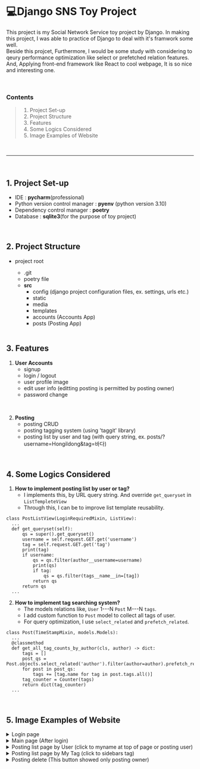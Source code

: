 # 💻**Django SNS Toy Project**

This project is my Social Network Service toy project by Django.
In making this project, I was able to practice of Django to deal with it's framwork some well.<br>
Beside this projcet, Furthermore, I would be some study with considering to qeury performance optimization like select or prefetched relation features.<br>
And, Applying front-end framework like React to cool webpage, It is so nice and interesting one.<br>

<br>

### Contents
> 1. Project Set-up
> 2. Project Structure
> 3. Features
> 4. Some Logics Considered
> 5. Image Examples of Website

<br>

---

<br>

## 1. Project Set-up
- IDE : **pycharm**(professional)
- Python version control manager : **pyenv** (python version 3.10)
- Dependency control manager : **poetry**
- Database : **sqlite3**(for the purpose of toy project)

<br>

## 2. Project Structure
- project root
  - .git
  - poetry file
  - **src**
      - config (django project configuration files, ex. settings, urls etc.)
      - static
      - media
      - templates
      - accounts (Accounts App)
      - posts (Posting App)

  <br>

## 3. Features

1. **User Accounts**
    - signup
    - login / logout
    - user profile image
    - edit user info  (editting posting is permitted by posting owner)
    - password change

<br>

2. **Posting**
    - posting CRUD
    - posting tagging system (using 'taggit' library)
    - posting list by user and tag (with query string, ex. posts/?username=Hongildong&tag=바다)

<br>

## 4. Some Logics Considered

1. **How to implement posting list by user or tag?**
    - I implements this, by URL query string. And override `get_queryset` in `ListTempleteView`
    - Through this, I can be to improve list template reusability.

```
class PostListView(LoginRequiredMixin, ListView):
  ...
  def get_queryset(self):
      qs = super().get_queryset()
      username = self.request.GET.get('username')
      tag = self.request.GET.get('tag')
      print(tag)
      if username:
          qs = qs.filter(author__username=username)
          print(qs)
          if tag:
              qs = qs.filter(tags__name__in=[tag])
          return qs
      return qs
  ...
```

2. **How to implement tag searching system?**
    - The models relations like,  `User` 1---N `Post` M---N `tags`.
    - I add custom function to `Post` model to collect all tags of user.
    - For query optimization, I use `select_related` and `prefetch_related`.

```
class Post(TimeStampMixin, models.Models):
  ...
  @classmethod
  def get_all_tag_counts_by_author(cls, author) -> dict:
      tags = []
      post_qs = Post.objects.select_related('author').filter(author=author).prefetch_related('tags')
      for post in post_qs:
          tags += [tag.name for tag in post.tags.all()]
      tag_counter = Counter(tags)
      return dict(tag_counter)
  ...
```
 
<br>

## 5. Image Examples of Website
<details>
  <summary>Login page</summary>

  <img width="1198" alt="image" src="https://github.com/Kwon-sang/sns_prorject/assets/115248448/e035989d-6d0f-4d9f-99a8-3e5855bf32f6">
</details>

<details>
  <summary>Main page (After login) </summary>

  <img width="1199" alt="image" src="https://github.com/Kwon-sang/sns_prorject/assets/115248448/ed4dd767-ed2e-429a-a24e-1af4c8df98dc">
</details>

<details>
  <summary>Posting list page by User  (click to myname at top of page or posting user) </summary>

  <img width="1198" alt="image" src="https://github.com/Kwon-sang/sns_prorject/assets/115248448/1cdbbaf2-8b72-477c-92ea-33b1bc44a412">
</details>

<details>
  <summary>Posting list page by My Tag (click to sidebars tag) </summary>

  <img width="1199" alt="image" src="https://github.com/Kwon-sang/sns_prorject/assets/115248448/3555919c-bc81-4f3f-9cb4-e46d80bda349">
</details>

<details>
  <summary>Posting delete (This button showed only posting owner) </summary>

  <img width="1199" alt="image" src="https://github.com/Kwon-sang/sns_prorject/assets/115248448/77c044e9-d7e3-4589-ba74-bd7b1f21265d">
</details>
